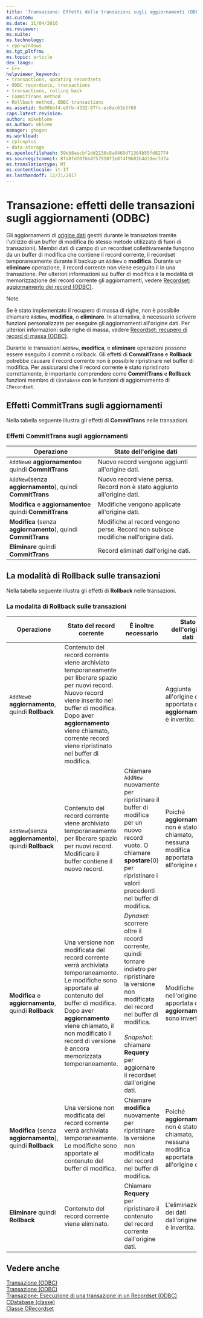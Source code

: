 ```yaml
---
title: 'Transazione: Effetti delle transazioni sugli aggiornamenti (ODBC) | Documenti Microsoft'
ms.custom: 
ms.date: 11/04/2016
ms.reviewer: 
ms.suite: 
ms.technology:
- cpp-windows
ms.tgt_pltfrm: 
ms.topic: article
dev_langs:
- C++
helpviewer_keywords:
- transactions, updating recordsets
- ODBC recordsets, transactions
- transactions, rolling back
- CommitTrans method
- Rollback method, ODBC transactions
ms.assetid: 9e00bbf4-e9fb-4332-87fc-ec8ac61b3f68
caps.latest.revision: 
author: mikeblome
ms.author: mblome
manager: ghogen
ms.workload:
- cplusplus
- data-storage
ms.openlocfilehash: 59eb8aecbf2dd2138c8a0469d71364b55fd82774
ms.sourcegitcommit: 8fa8fdf0fbb4f57950f1e8f4f9b81b4d39ec7d7a
ms.translationtype: MT
ms.contentlocale: it-IT
ms.lasthandoff: 12/21/2017
---
```

# <a name="transaction-how-transactions-affect-updates-odbc"></a>Transazione: effetti delle transazioni sugli aggiornamenti (ODBC)
Gli aggiornamenti di [origine dati](../../data/odbc/data-source-odbc.md) gestiti durante le transazioni tramite l'utilizzo di un buffer di modifica (lo stesso metodo utilizzato di fuori di transazioni). Membri dati di campo di un recordset collettivamente fungono da un buffer di modifica che contiene il record corrente, il recordset temporaneamente durante il backup un `AddNew` o **modifica**. Durante un **eliminare** operazione, il record corrente non viene eseguito il in una transazione. Per ulteriori informazioni sui buffer di modifica e la modalità di memorizzazione del record corrente gli aggiornamenti, vedere [Recordset: aggiornamento dei record (ODBC)](../../data/odbc/recordset-how-recordsets-update-records-odbc.md).  
  
> [!NOTE]
>  Se è stato implementato il recupero di massa di righe, non è possibile chiamare `AddNew`, **modifica**, o **eliminare**. In alternativa, è necessario scrivere funzioni personalizzate per eseguire gli aggiornamenti all'origine dati. Per ulteriori informazioni sulle righe di massa, vedere [Recordset: recupero di record di massa (ODBC)](../../data/odbc/recordset-fetching-records-in-bulk-odbc.md).  
  
 Durante le transazioni `AddNew`, **modifica**, e **eliminare** operazioni possono essere eseguito il commit o rollback. Gli effetti di **CommitTrans** e **Rollback** potrebbe causare il record corrente non è possibile ripristinare nel buffer di modifica. Per assicurarsi che il record corrente è stato ripristinato correttamente, è importante comprendere come **CommitTrans** e **Rollback** funzioni membro di `CDatabase` con le funzioni di aggiornamento di `CRecordset`.  
  
##  <a name="_core_how_committrans_affects_updates"></a>Effetti CommitTrans sugli aggiornamenti  
 Nella tabella seguente illustra gli effetti di **CommitTrans** nelle transazioni.  
  
### <a name="how-committrans-affects-updates"></a>Effetti CommitTrans sugli aggiornamenti  
  
|Operazione|Stato dell'origine dati|  
|---------------|---------------------------|  
|`AddNew`e **aggiornamento**e quindi **CommitTrans**|Nuovo record vengono aggiunti all'origine dati.|  
|`AddNew`(senza **aggiornamento**), quindi **CommitTrans**|Nuovo record viene persa. Record non è stato aggiunto all'origine dati.|  
|**Modifica** e **aggiornamento**e quindi **CommitTrans**|Modifiche vengono applicate all'origine dati.|  
|**Modifica** (senza **aggiornamento**), quindi **CommitTrans**|Modifiche al record vengono perse. Record non subisce modifiche nell'origine dati.|  
|**Eliminare** quindi **CommitTrans**|Record eliminati dall'origine dati.|  
  
##  <a name="_core_how_rollback_affects_updates"></a>La modalità di Rollback sulle transazioni  
 Nella tabella seguente illustra gli effetti di **Rollback** nelle transazioni.  
  
### <a name="how-rollback-affects-transactions"></a>La modalità di Rollback sulle transazioni  
  
|Operazione|Stato del record corrente|È inoltre necessario|Stato dell'origine dati|  
|---------------|------------------------------|-------------------|---------------------------|  
|`AddNew`e **aggiornamento**, quindi **Rollback**|Contenuto del record corrente viene archiviato temporaneamente per liberare spazio per nuovi record. Nuovo record viene inserito nel buffer di modifica. Dopo aver **aggiornamento** viene chiamato, corrente record viene ripristinato nel buffer di modifica.||Aggiunta all'origine dati apportata da **aggiornamento** è invertito.|  
|`AddNew`(senza **aggiornamento**), quindi **Rollback**|Contenuto del record corrente viene archiviato temporaneamente per liberare spazio per nuovi record. Modificare il buffer contiene il nuovo record.|Chiamare `AddNew` nuovamente per ripristinare il buffer di modifica per un nuovo record vuoto. O chiamare **spostare**(0) per ripristinare i valori precedenti nel buffer di modifica.|Poiché **aggiornamento** non è stato chiamato, nessuna modifica apportata all'origine dati.|  
|**Modifica** e **aggiornamento**, quindi **Rollback**|Una versione non modificata del record corrente verrà archiviata temporaneamente. Le modifiche sono apportate al contenuto del buffer di modifica. Dopo aver **aggiornamento** viene chiamato, il non modificato il record di versione è ancora memorizzata temporaneamente.|*Dynaset*: scorrere oltre il record corrente, quindi tornare indietro per ripristinare la versione non modificata del record nel buffer di modifica.<br /><br /> *Snapshot*: chiamare **Requery** per aggiornare il recordset dall'origine dati.|Modifiche nell'origine dati apportata da **aggiornamento** sono invertiti.|  
|**Modifica** (senza **aggiornamento**), quindi **Rollback**|Una versione non modificata del record corrente verrà archiviata temporaneamente. Le modifiche sono apportate al contenuto del buffer di modifica.|Chiamare **modifica** nuovamente per ripristinare la versione non modificata del record nel buffer di modifica.|Poiché **aggiornamento** non è stato chiamato, nessuna modifica apportata all'origine dati.|  
|**Eliminare** quindi **Rollback**|Contenuto del record corrente viene eliminato.|Chiamare **Requery** per ripristinare il contenuto del record corrente dall'origine dati.|L'eliminazione dei dati dall'origine dati è invertita.|  
  
## <a name="see-also"></a>Vedere anche  
 [Transazione (ODBC)](../../data/odbc/transaction-odbc.md)   
 [Transazione (ODBC)](../../data/odbc/transaction-odbc.md)   
 [Transazione: Esecuzione di una transazione in un Recordset (ODBC)](../../data/odbc/transaction-performing-a-transaction-in-a-recordset-odbc.md)   
 [CDatabase (classe)](../../mfc/reference/cdatabase-class.md)   
 [Classe CRecordset](../../mfc/reference/crecordset-class.md)